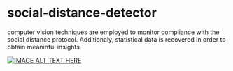 # social-distance-detector
computer vision techniques are employed to monitor compliance with the social distance protocol. Additionaly, statistical data is recovered in order to obtain meaninful insights.

[![IMAGE ALT TEXT HERE](https://img.youtube.com/vi/YOUTUBE_VIDEO_ID_HERE/0.jpg)](https://www.youtube.com/watch?v=pm3YnYfA7as)
